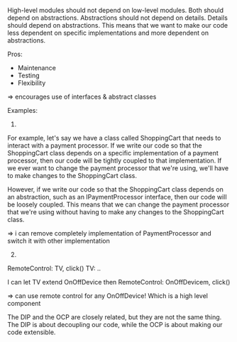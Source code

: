 High-level modules should not depend on low-level modules. Both should depend on abstractions.
Abstractions should not depend on details. Details should depend on abstractions.
This means that we want to make our code less dependent on specific implementations and more dependent on abstractions.

Pros:
- Maintenance
- Testing
- Flexibility


=> encourages use of interfaces & abstract classes


Examples:

1)
For example, let's say we have a class called ShoppingCart that needs to interact with a payment processor. If we write our code so that the ShoppingCart class depends on a specific implementation of a payment processor, then our code will be tightly coupled to that implementation. 
If we ever want to change the payment processor that we're using, we'll have to make changes to the ShoppingCart class.

However, if we write our code so that the ShoppingCart class depends on an abstraction, such as an IPaymentProcessor interface, then our code will be loosely coupled. This means that we can change the payment processor that we're using without having to make any changes to the ShoppingCart class.

=> i can remove completely implementation of PaymentProcessor and switch it with other implementation

2)
RemoteControl: TV, click()
TV: ..

I can let TV extend OnOffDevice
then RemoteControl: OnOffDevicem, click()

=> can use remote control for any OnOffDevice! Which is a high level component 

The DIP and the OCP are closely related, but they are not the same thing. The DIP is about decoupling our code, while the OCP is about making our code extensible.

